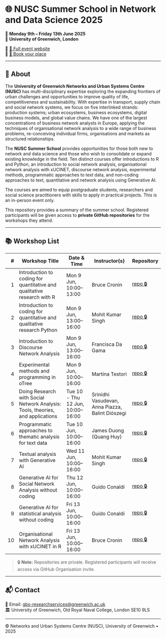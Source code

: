 # 🌐 NUSC Summer School in Network and Data Science 2025

📅 **Monday 9th – Friday 13th June 2025**  
📍 **University of Greenwich, London**

🔗 [📖 Full event website](https://networks-and-urban-systems-centre-nusc.github.io/summer-school/)  
🔗 [📝 Book your place](https://store.gre.ac.uk/conferences-and-events/faculties-schools/fob/conferences-events/nusc-summer-school-in-network-and-data-science)

---

## 📝 About

The **University of Greenwich Networks and Urban Systems Centre (NUSC)** has multi-disciplinary expertise exploring the expanding frontiers of urban challenges and opportunities to improve quality of life, competitiveness and sustainability. With expertise in transport, supply chain and social network systems, we focus on five interlinked strands: production systems; urban ecosystems, business ecosystems, digital business models, and global value chains. We have one of the largest concentrations of business network analysts in Europe, applying the techniques of organisational network analysis to a wide range of business problems, re-conceiving individual firms, organisations and markets as structured relationships.

The **NUSC Summer School** provides opportunities for those both new to network and data science and those who wish to consolidate or expand existing knowledge in the field. Ten distinct courses offer introductions to R and Python, an introduction to social network analysis, organisational network analysis with xUCINET, discourse network analysis, experimental methods, programmatic approaches to text data, and non-coding approaches to text, quantitative and network analysis using Generative AI.

The courses are aimed to equip postgraduate students, researchers and social science practitioners with skills to apply in practical projects. This is an in-person event only.

This repository provides a summary of the summer school. Registered participants will be given access to **private GitHub repositories** for the workshops they attend.

---


## 📚 Workshop List

| # | Workshop Title | Date & Time | Instructor(s) | Repository |
|--:|----------------|-------------|-----------------------------|------------|
| 1 | Introduction to coding for quantitative and qualitative research with R | Mon 9 Jun, 10:00–13:00 | Bruce Cronin | [repo 🔒](https://github.com/networks-and-urban-systems-centre-nusc/NUSCSS2025-workshop-r-intro) |
| 2 | Introduction to coding for quantitative and qualitative research Python | Mon 9 Jun, 13:00–16:00 | Mohit Kumar Singh | [repo 🔒](https://github.com/networks-and-urban-systems-centre-nusc/NUSCSS2025-workshop-python-intro) |
| 3 | Introduction to Discourse Network Analysis | Mon 9 Jun, 13:00–16:00 | Francisca Da Gama | [repo 🔒](https://github.com/networks-and-urban-systems-centre-nusc/NUSCSS2025-workshop-discourse-networks) |
| 4 | Experimental methods and programming in oTree | Mon 9 Jun, 10:00–16:00 | Martina Testori | [repo 🔒](https://github.com/networks-and-urban-systems-centre-nusc/NUSCSS2025-workshop-otree-experiments) |
| 5 | Doing Research with Social Network Analysis: Tools, theories, and applications | Tue 10 - Thu 12 Jun, 10:00–16:00 | Srinidhi Vasudevan, Anna Piazza, Balint Diószegi | [repo 🔒](https://github.com/networks-and-urban-systems-centre-nusc/NUSCSS2025-workshop-sna) |
| 6 | Programmatic approaches to thematic analysis for text data | Tue 10 Jun, 10:00–16:00 | James Duong (Quang Huy) | [repo 🔒](https://github.com/networks-and-urban-systems-centre-nusc/NUSCSS2025-workshop-thematic-text) |
| 7 | Textual analysis with Generative AI | Wed 11 Jun, 10:00–16:00 | Mohit Kumar Singh | [repo 🔒](https://github.com/networks-and-urban-systems-centre-nusc/NUSCSS2025-workshop-genai-text) |
| 8 | Generative AI for Social Network Analysis without coding | Thu 12 Jun, 10:00–16:00 | Guido Conaldi | [repo 🔒](https://github.com/networks-and-urban-systems-centre-nusc/NUSCSS2025-workshop-genai-sna-vibecode) |
| 9 | Generative AI for statistical analysis without coding | Fri 13 Jun, 10:00–16:00 | Guido Conaldi | [repo 🔒](https://github.com/networks-and-urban-systems-centre-nusc/NUSCSS2025-workshop-genai-stats-vibecode) |
| 10 | Organisational Network Analysis with xUCINET in R | Fri 13 Jun, 10:00–16:00 | Bruce Cronin | [repo 🔒](https://github.com/networks-and-urban-systems-centre-nusc/NUSCSS2025-workshop-ona-xucinet) |

> 🔒 **Note:** Repositories are private. Registered participants will receive access via GitHub Organisation invite.

---

## 📬 Contact

📧 Email: [gbs-researchservices@greenwich.ac.uk](mailto:gbs-researchservices@greenwich.ac.uk)  
🏛️ University of Greenwich, Old Royal Naval College, London SE10 9LS

---

© Networks and Urban Systems Centre (NUSC), University of Greenwich • 2025

